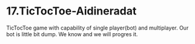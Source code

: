 # 17.TicTocToe-Aidineradat

TicTocToe game with capability of single player(bot) and multiplayer.
Our bot is little bit dump. We know and we will progres it.
